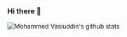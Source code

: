 ### Hi there 👋

<!--
**vasiuddin7733/vasiuddin7733** is a ✨ _special_ ✨ repository because its `README.md` (this file) appears on your GitHub profile.

Here are some ideas to get you started:

- 🔭 I’m currently working on ...
- 🌱 I’m currently learning ...
- 👯 I’m looking to collaborate on ...
- 🤔 I’m looking for help with ...
- 💬 Ask me about ...
- 📫 How to reach me: ...
- 😄 Pronouns: ...
- ⚡ Fun fact: ...
-->
 
 
 ![Mohammed Vasiuddin's github stats](https://github-readme-stats.vercel.app/api?username=vasiuddin7733&acount_private=true&show_icons=true&theme=radical)
